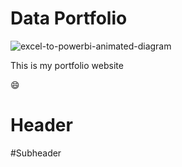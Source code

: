 # Data Portfolio
![excel-to-powerbi-animated-diagram](assets/images/kaggle_to_powerbi.gif)


This is my portfolio website

:smile:


# Header



#Subheader
